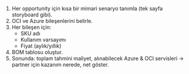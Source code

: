 1.	Her opportunity için kısa bir mimari senaryo tanımla (tek sayfa storyboard gibi).
2.	OCI ve Azure bileşenlerini belirle.
3.	Her bileşen için:
	- SKU adı
	- Kullanım varsayımı
	- Fiyat (aylık/yıllık)
4.	BOM tablosu oluştur.
5.	Sonunda: toplam tahmini maliyet, alınabilecek Azure & OCI servisleri → partner için kazanım nerede, net göster.